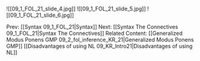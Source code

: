 ﻿

![[09_1_FOL_21_slide_4.jpg]]
![[09_1_FOL_21_slide_5.jpg]]
![[09_1_FOL_21_slide_6.jpg]]


Prev: [[Syntax 09_1_FOL_21|Syntax]]
Next: [[Syntax The Connectives 09_1_FOL_21|Syntax The Connectives]]
Related Content:
[[Generalized Modus Ponens GMP 09_2_fol_inference_KR_21|Generalized Modus Ponens GMP]]
[[Disadvantages of using NL 09_KR_Intro21|Disadvantages of using NL]]